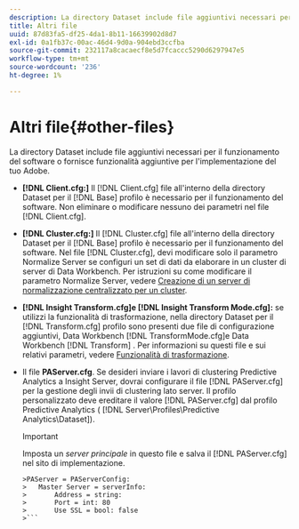 ```yaml
---
description: La directory Dataset include file aggiuntivi necessari per il funzionamento del software o fornisce funzionalità aggiuntive per l'implementazione del tuo Adobe.
title: Altri file
uuid: 87d83fa5-df25-4da1-8b11-16639902d8d7
exl-id: 0a1fb37c-00ac-46d4-9d0a-904ebd3ccfba
source-git-commit: 232117a8cacaecf8e5d7fcaccc5290d6297947e5
workflow-type: tm+mt
source-wordcount: '236'
ht-degree: 1%

---
```


# Altri file{#other-files}

La directory Dataset include file aggiuntivi necessari per il funzionamento del software o fornisce funzionalità aggiuntive per l&#39;implementazione del tuo Adobe.

* **[!DNL Client.cfg:]** Il  [!DNL Client.cfg] file all&#39;interno della directory Dataset per il  [!DNL Base] profilo è necessario per il funzionamento del software. Non eliminare o modificare nessuno dei parametri nel file [!DNL Client.cfg].

* **[!DNL Cluster.cfg:]** Il  [!DNL Cluster.cfg] file all&#39;interno della directory Dataset per il  [!DNL Base] profilo è necessario per il funzionamento del software. Nel file [!DNL Cluster.cfg], devi modificare solo il parametro Normalize Server se configuri un set di dati da elaborare in un cluster di server di Data Workbench. Per istruzioni su come modificare il parametro Normalize Server, vedere [Creazione di un server di normalizzazione centralizzato per un cluster](../../../home/c-dataset-const-proc/c-log-proc-config-file/c-ins-svr-file-svr-unit.md).

* **[!DNL Insight Transform.cfg]e  [!DNL Insight Transform Mode.cfg]:** se utilizzi la funzionalità di trasformazione, nella directory Dataset per il  [!DNL Transform.cfg] profilo sono presenti due file di configurazione aggiuntivi, Data Workbench  [!DNL TransformMode.cfg]e Data Workbench  [!DNL Transform] . Per informazioni su questi file e sui relativi parametri, vedere [Funzionalità di trasformazione](https://experienceleague.adobe.com/docs/data-workbench/using/server-admin-install/transform/t-config-tfm.html).

* Il file **PAServer.cfg**. Se desideri inviare i lavori di clustering Predictive Analytics a Insight Server, dovrai configurare il file [!DNL PAServer.cfg] per la gestione degli invii di clustering lato server.
Il profilo personalizzato deve ereditare il valore [!DNL PAServer.cfg] dal profilo Predictive Analytics ( [!DNL Server\Profiles\Predictive Analytics\Dataset]).

   >[!IMPORTANT]
   >
   >Imposta un *server principale* in questo file e salva il [!DNL PAServer.cfg] nel sito di implementazione.
   >
   >
   ```
   >PAServer = PAServerConfig: 
   >   Master Server = serverInfo: 
   >       Address = string: 
   >       Port = int: 80
   >       Use SSL = bool: false
   >```
